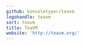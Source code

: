 ```yaml
---
github: konsoletyper/teavm
logohandle: teavm
sort: teavm
title: TeaVM
website: 'http://teavm.org/'
---
```

